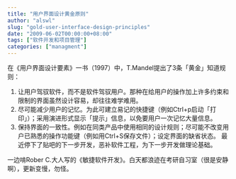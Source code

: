 ```yaml
---
title: "用户界面设计黄金原则"
author: "alswl"
slug: "gold-user-interface-design-principles"
date: "2009-06-02T00:00:00+08:00"
tags: ["软件开发和项目管理"]
categories: ["managment"]
---
```


在《用户界面设计要素》一书（1997）中，T.Mandel提出了3条「黄金」知道规则：

  1. 让用户驾驭软件，而不是软件驾驭用户。那种在给用户的操作加上许多约束和限制的界面虽然设计容易，却往往难学难用。
  2. 尽可能减少用户的记忆。为此可建立易记的快捷键（例如Ctrl+p启动「打印」）；采用演进形式显示「提示」信息，以免要用户一次记忆大量信息。
  3. 保持界面的一致性。例如在同类产品中使用相同的设计规则；尽可能不改变用户已熟悉的操作功能键（例如用Ctrl+S保存文件）；设定界面的缺省状态。
最近停下了贴吧的下一步开发，恶补软件工程，为下一步开发做理论基础。

一边啃Rober C.大人写的《敏捷软件开发》。白天都浪迹在考研自习室（很是安静啊），更新变慢，勿怪。

